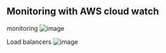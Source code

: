 ## Monitoring with AWS cloud watch


monitoring
![image](https://user-images.githubusercontent.com/88186084/132836084-f2ec54f2-9827-4a97-8c73-a1ca1a299f77.png)






Load balancers
![image](https://user-images.githubusercontent.com/88186084/132836129-76b156d9-9524-4cc9-9f2c-1df28e615301.png)
